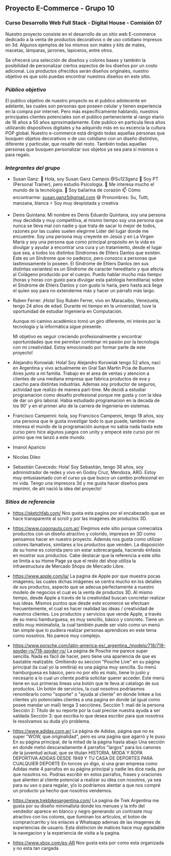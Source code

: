 ## Proyecto E-Commerce - Grupo 10

### Curso Desarrollo Web Full Stack - Digital House - Comisión 07

Nuestro proyecto consiste en el desarrollo de un sitio web E-commerce dedicado a la venta de productos decorativos o de uso cotidiano impresos en 3d. Algunos ejemplos de los mismos son mates y kits de mates, macetas, lámparas, jarrones, lapiceros, entre otros.

Se ofrecerá una selección de diseños y colores bases y también la posibilidad de personalizar ciertos aspectos de los diseños por un costo adicional.
Los productos ofrecidos serán diseños originales, nuestro objetivo es que solo puedas encontrar nuestros diseños en este sitio.

### *Público objetivo*
El publico objetivo de nuestro proyecto es el publico adolecente en adelante, las cuales son personas que poseen celular y tienen experiencia en la compra por internet. Pero más específicamente hablando, nuestros principales clientes potenciales son el publico perteneciente al rango etario de 16 años a 50 años aproximadamente.
Este publico en particula lleva años utilizando dispositivos digitales y ha adquirido más en su escencia la cultura POP global.
Nuestro e-commerce está dirigido todas aquellas personas que busquen objetos decorativos o de uso cotidiano con un diseño distintivo, diferente y particular, que resalte del resto. También todas aquellas personas que busquen personalizar sus objetos ya sea para sí mismos o para regalo.

### *Integrantes del grupo*

- Susan Ganz: 
👋 Hola, soy Susan Ganz Campos @Su123ganz 
👀 Soy PT (Personal Trainer), pero estudio Psicologia. 
🌱 Me interesa mucho el mundo de la tecnologia. 
💞️ Soy bailarina de corazón 
📫 Cómo encontrarme: susan.ganz5@gmail.com 
😄 Pronombres: Su, Tutti, manzana, blanca 
⚡ Soy muy despistada y creativa

- Denis Quintana: Mi nombre es Denis Eduardo Quintana, soy una persona muy decidida y muy competitiva, al mismo tiempo soy una persona que nunca se lleva mal con nadie y que trata de sacar lo mejor de todos, razones por las cuales suelen elegirme Líder del lugar donde me encuentre. Soy una persona muy creyente en Jesús y en La Virgen María y soy una persona que como principal propósito en la vida es divulgar y ayudar a encontrar una cura y un tratamiento, desde el lugar que sea, a todos los distintos Síndromes de Ehlers Danlos que existen. Este es un Síndrome que no padezco, pero conozco a personas que lastimosamente lo poseen. El Síndrome de Ehlers Danlos (en sus distintas variantes) es un Síndrome de caracter hereditario y que afecta al Colágeno producido por el cuerpo. Puedo hablar mucho más tiempo (horas y horas con gusto para divulgar esta patología hereditaria) sobre el Síndrome de Ehlers Danlos y con gusto lo haría, pero hasta acá llega el quien soy para no extenderme más y hacer un párrafo más largo.

- Ruben Ferrer: ¡Hola! Soy Rubén Ferrer, vivo en Maracaibo, Venezuela, tengo 24 años de edad. Durante mi tiempo en la universidad, tuve la oportunidad de estudiar Ingeniería en Computación.

	Aunque mi camino académico tomó un giro diferente, mi interés por la tecnología y la informática sigue presente.

	Mi objetivo es seguir creciendo profesionalmente y encontrar oportunidades que me permitan combinar mi pasión por la tecnología con mi creatividad. Estoy emocionado por formar parte de este proyecto!

- Alejandro Korowiak: Hola! Soy Alejandro Korowiak tengo 52 años, naci en Argentina y vivo actualmente en Gral San Martin Pcia de Buenos Aires junto a mi familia. Trabajo en el area de ventas y atencion a clientes de una mediana empresa que fabrica productos de eva y caucho para distintas industrias. Ademas soy productor de seguros, actividad que realizo de manera part-time. Me decidi a estudiar programacion como desafio profesional porque me gusta y con la idea de dar un giro laboral. Habia estudiado programacion en la decada de los 90' y en el primer año de la carrera de Ingenieria en sistemas.
- Francisco Campenni: hola, soy Francisco Campenni, tengo 18 años, soy una persona que le gusta investigar todo lo que puede, también me interesa el mundo de la programación aunque no sabia nada hasta este curso pero hice algunos juegos con unity y empecé este curso por mi primo que me lanzó a este mundo.
- Imanol Aparicio
- Nicolas Dileo

- Sebastián Cavecedo: Hola! Soy Sebastián, tengo 36 años, soy administrador de redes y vivo en Godoy Cruz, Mendoza, ARG. Estoy muy entusiasmado con el curso ya que busco un cambio profesional en mi vida. Tengo una impresora 3d y me gusta hacer diseños para imprimir, de ahí nació la idea del proyecto!


### *Sitios de referencia*
- https://sketchfab.com/
Nos gusta esta pagina por el encabezado que se hace transparente al scroll y por las imagenes de productos 3D.

- https://www.cogonauts.com.ar/
Elegimos este sitio porque comecializa productos con un diseño atractivo y colorido, impresos en 3D como pensamos hacer en nuestro proyecto. Además nos gusta como utilizan colores llamativos, similares a los productos que venden. La disposición de su home es colorida pero sin estar sobrecargada, haciendo énfasis en mostrar sus productos.
Cabe destacar que la referencia a este sitio se limita a su Home Page ya que el resto del shop utiliza la infraestructura de Mercado Shops de Mercado Libre.

- https://www.apple.com/la/
La pagina de Apple por que muestra pocas imágenes; las cuales dichas imágenes se centra mucho en los detalles de sus productos, aspecto que se adecua perfectamente a nuestro modelo de negocios el cual es la venta de productos 3D. Al mismo tiempo, desde Apple a través de la creatividad buscan concretar realizar sus ideas. Mismos puntos que desde este ecomerce se efectuan frecuentemente, el cual es hacer realidad las ideas / creatividad de nuestros clientes. Los productos y servicios que vende Apple, a través de su menú hamburguesa, es muy sencillo, básico y concreto. Tiene un estilo muy minimalista, la cual también puede ser visto como un menú tan simple que lo pudiera realizar personas aprendices en este tema como nosotros. No parece muy complejo.

- https://www.porsche.com/latin-america-es/_argentina_/models/718/718-spyder-rs/718-spyder-rs/
La página de Posche me parece super sencilla. Nada es fácil de hacer, pero tiene una apariencia de que es bastabte realizable. Omitiendo su seccion "Posche Live" en su página principal (la cual yo la omitiria) es una página muy sencilla. Su menú hamburguesa es básico, pero no por ello es malo, tiene lo justo y necesario a lo cual un cliente podría solicitar querer acceder. Este menú tiene en sus primeras lineas una botón que te lleva al catalogo de sus productos. Un botón de servicios, la cual nosotros podríasmos renombrarlo como "soporte" o "ayuda al cliente" en donde linkee a los clientes y/o potenciales clientes a una pagina en donde (al igual como posee mandar un mail) tenga 3 secciónes. Sección 1: mail de la persona Sección 2: Título de su reporte por la cual precise nuestra ayuda a ser saldada Sección 3: que escriba lo que desea escribir para que nosotros le resolvamos su duda y/o problema.

- https://www.adidas.com.ar/
La página de Adidas, página que no es super "WOW, que originalidad", pero es una pagina que agarró y le puso En su página principal, de la mitad de la página hasta abajo Una sección en donde metió descaradamente 4 parrafos "largos" para los canones de la juventud actual, que se titulan HISTORIA, MODA Y ROPA DEPORTIVA ADIDAS DESDE 1949 Y TU CASA DE DEPORTES PARA CUALQUIER DEPORTE En tonces yo digo, si una gran empresa como Adidas mete 4 parrafos en su página principal y nadie les dice nada, por que nosotros no. Podrias escribir en estos parrafos, frases y oraciones que alienten al cliente potencial a realizar su idea con nosotros, ya sea para su uso o para regalar, y/o lo podríamos alentar a que nos compré un producto ya hecho que nosotros vendemos.

- https://www.trekbikesargentina.com/
La pagina de Trek Argentina me gusta por su diseño minimalista donde los menues y la info del vendedor aparece en blanco y negro generando un contraste muy atractivo con los colores, que iluminan los articulos, el boton de comprar/carrito y los enlaces a Whatsapp ademas de las imagenes de experiencias de usuario. Esta distincion de matices hace muy agradable la navegacion y la experiencia de visita a la pagina.

- https://www.xbox.com/es-AR
 Nos gusta esta por como esta organizada y no esta tan cargada

